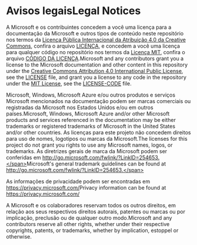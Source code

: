# <a name="legal-notices"></a><span data-ttu-id="fc185-101">Avisos legais</span><span class="sxs-lookup"><span data-stu-id="fc185-101">Legal Notices</span></span>
<span data-ttu-id="fc185-102">A Microsoft e os contribuintes concedem a você uma licença para a documentação da Microsoft e outros tipos de conteúdo neste repositório nos termos da [Licença Pública Internacional da Atribuição 4.0 da Creative Commons](https://creativecommons.org/licenses/by/4.0/legalcode), confira o arquivo [LICENÇA](LICENSE), e concedem a você uma licença para qualquer código no repositório nos termos da [Licença MIT](https://opensource.org/licenses/MIT), confira o arquivo [CÓDIGO DA LICENÇA](LICENSE-CODE).</span><span class="sxs-lookup"><span data-stu-id="fc185-102">Microsoft and any contributors grant you a license to the Microsoft documentation and other content in this repository under the [Creative Commons Attribution 4.0 International Public License](https://creativecommons.org/licenses/by/4.0/legalcode), see the [LICENSE](LICENSE) file, and grant you a license to any code in the repository under the [MIT License](https://opensource.org/licenses/MIT), see the [LICENSE-CODE](LICENSE-CODE) file.</span></span>

<span data-ttu-id="fc185-103">Microsoft, Windows, Microsoft Azure e/ou outros produtos e serviços Microsoft mencionados na documentação podem ser marcas comerciais ou registradas da Microsoft nos Estados Unidos e/ou em outros países.</span><span class="sxs-lookup"><span data-stu-id="fc185-103">Microsoft, Windows, Microsoft Azure and/or other Microsoft products and services referenced in the documentation may be either trademarks or registered trademarks of Microsoft in the United States and/or other countries.</span></span>
<span data-ttu-id="fc185-104">As licenças para este projeto não concedem direitos para uso de nomes, logotipos ou marcas da Microsoft.</span><span class="sxs-lookup"><span data-stu-id="fc185-104">The licenses for this project do not grant you rights to use any Microsoft names, logos, or trademarks.</span></span>
<span data-ttu-id="fc185-105">As diretrizes gerais de marca da Microsoft podem ser conferidas em http://go.microsoft.com/fwlink/?LinkID=254653.</span><span class="sxs-lookup"><span data-stu-id="fc185-105">Microsoft's general trademark guidelines can be found at http://go.microsoft.com/fwlink/?LinkID=254653.</span></span>

<span data-ttu-id="fc185-106">As informações de privacidade podem ser encontradas em https://privacy.microsoft.com/</span><span class="sxs-lookup"><span data-stu-id="fc185-106">Privacy information can be found at https://privacy.microsoft.com/</span></span>

<span data-ttu-id="fc185-107">A Microsoft e os colaboradores reservam todos os outros direitos, em relação aos seus respectivos direitos autorais, patentes ou marcas ou por implicação, preclusão ou de qualquer outro modo.</span><span class="sxs-lookup"><span data-stu-id="fc185-107">Microsoft and any contributors reserve all other rights, whether under their respective copyrights, patents, or trademarks, whether by implication, estoppel or otherwise.</span></span>
